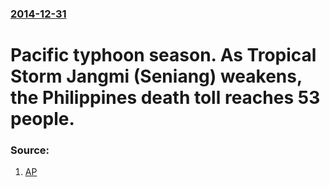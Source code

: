 ### [2014-12-31](/news/2014/12/31/index.md)

# Pacific typhoon season. As Tropical Storm Jangmi (Seniang) weakens, the Philippines death toll reaches 53 people. 




### Source:

1. [AP](http://bigstory.ap.org/article/dc32aa3e21ac4e1885ba93eb12efe339/philippine-storm-weakens-leaves-53-dead)

